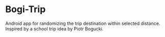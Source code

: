 # Bogi-Trip
Android app for randomizing the trip destination within selected distance. Inspired by a school trip idea by Piotr Bogucki.
